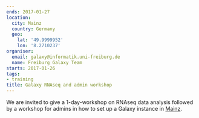 ```yaml
---
ends: 2017-01-27
location:
  city: Mainz
  country: Germany
  geo:
    lat: '49.9999952'
    lon: '8.2710237'
organiser:
  email: galaxy@informatik.uni-freiburg.de
  name: Freiburg Galaxy Team
starts: 2017-01-26
tags:
- training
title: Galaxy RNAseq and admin workshop
---
```


We are invited to give a 1-day-workshop on RNAseq data analysis followed by a workshop for admins in how to set up a Galaxy instance in [Mainz](www.imbei.uni-mainz.de).